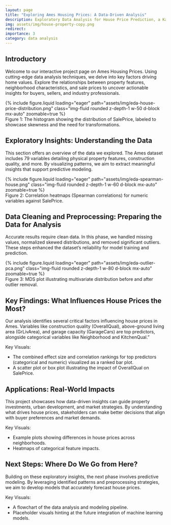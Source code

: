 ```yaml
---
layout: page
title: "Exploring Ames Housing Prices: A Data-Driven Analysis" 
description: Exploratory Data Analysis for House Price Prediction, a Kaggle competition
img: assets/img/house-property-copy.png
redirect: 
importance: 3
category: data analysis 
---
```



## Introductory 

Welcome to our interactive project page on Ames Housing Prices. Using cutting-edge data analysis techniques, we delve into key factors driving home values. Explore the relationships between property features, neighborhood characteristics, and sale prices to uncover actionable insights for buyers, sellers, and industry professionals. 

<div class="col-sm mt-3 mt-md-0">
        {% include figure.liquid loading="eager" path="assets/img/eda-house-price-distribution.png" class="img-fluid rounded z-depth-1 w-50 d-block mx-auto" zoomable=true %}
</div>
<div class="caption">
Figure 1: The histogram showing the distribution of SalePrice, labeled to showcase skewness and the need for transformations.
</div>


## Exploratory Insights: Understanding the Data 

This section offers an overview of the data we explored. The Ames dataset includes 79 variables detailing physical property features, construction quality, and more. By visualizing patterns, we aim to extract meaningful insights that support predictive modeling. 

<div class="col-sm mt-3 mt-md-0">
        {% include figure.liquid loading="eager" path="assets/img/eda-spearman-house.png" class="img-fluid rounded z-depth-1 w-60 d-block mx-auto" zoomable=true %}
</div>
<div class="caption">
Figure 2: Correlation heatmaps (Spearman correlations) for numeric variables against SalePrice.
</div>


## Data Cleaning and Preprocessing: Preparing the Data for Analysis 
Accurate results require clean data. In this phase, we handled missing values, normalized skewed distributions, and removed significant outliers. These steps enhanced the dataset’s reliability for model training and prediction. 

<div class="col-sm mt-3 mt-md-0">
        {% include figure.liquid loading="eager" path="assets/img/eda-outlier-pca.png" class="img-fluid rounded z-depth-1 w-80 d-block mx-auto" zoomable=true %}
</div>
<div class="caption">
Figure 3: MDS plot illustrating multivariate distribution before and after outlier removal. 
</div>

## Key Findings: What Influences House Prices the Most? 
Our analysis identifies several critical factors influencing house prices in Ames. Variables like construction quality (OverallQual), above-ground living area (GrLivArea), and garage capacity (GarageCars) are top predictors, alongside categorical variables like Neighborhood and KitchenQual.”

Key Visuals:
- The combined effect size and correlation rankings for top predictors (categorical and numeric) visualized as a ranked bar plot.
- A scatter plot or box plot illustrating the impact of OverallQual on SalePrice.

## Applications: Real-World Impacts 
This project showcases how data-driven insights can guide property investments, urban development, and market strategies. By understanding what drives house prices, stakeholders can make better decisions that align with buyer preferences and market demands. 

Key Visuals:
- Example plots showing differences in house prices across neighborhoods.
- Heatmaps of categorical feature impacts.

## Next Steps: Where Do We Go from Here? 
Building on these exploratory insights, the next phase involves predictive modeling. By leveraging identified patterns and preprocessing strategies, we aim to develop models that accurately forecast house prices. 

Key Visuals:
- A flowchart of the data analysis and modeling pipeline.
- Placeholder visuals hinting at the future integration of machine learning models.

